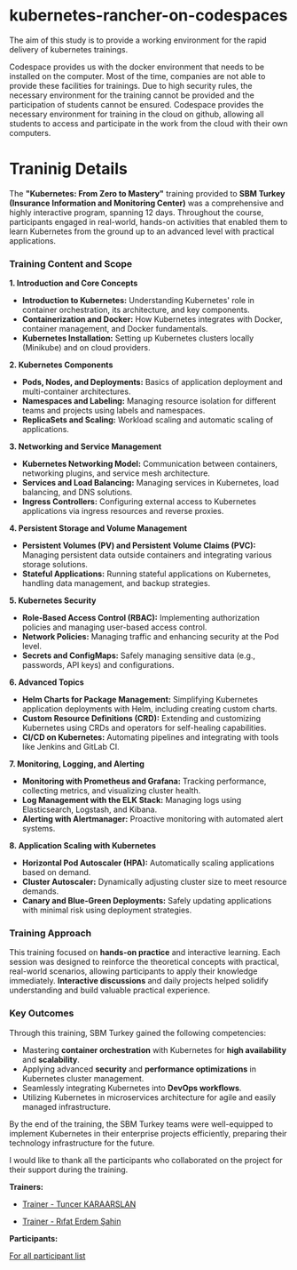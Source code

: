 # kubernetes-rancher-on-codespaces

The aim of this study is to provide a working environment for the rapid delivery of kubernetes trainings. 

Codespace provides us with the docker environment that needs to be installed on the computer. Most of the time, companies are not able to provide these facilities for trainings. Due to high security rules, the necessary environment for the training cannot be provided and the participation of students cannot be ensured. Codespace provides the necessary environment for training in the cloud on github, allowing all students to access and participate in the work from the cloud with their own computers. 

# Traninig Details

The **"Kubernetes: From Zero to Mastery"** training provided to **SBM Turkey (Insurance Information and Monitoring Center)** was a comprehensive and highly interactive program, spanning 12 days. Throughout the course, participants engaged in real-world, hands-on activities that enabled them to learn Kubernetes from the ground up to an advanced level with practical applications.

### Training Content and Scope

**1. Introduction and Core Concepts**
   - **Introduction to Kubernetes:** Understanding Kubernetes' role in container orchestration, its architecture, and key components.
   - **Containerization and Docker:** How Kubernetes integrates with Docker, container management, and Docker fundamentals.
   - **Kubernetes Installation:** Setting up Kubernetes clusters locally (Minikube) and on cloud providers.

**2. Kubernetes Components**
   - **Pods, Nodes, and Deployments:** Basics of application deployment and multi-container architectures.
   - **Namespaces and Labeling:** Managing resource isolation for different teams and projects using labels and namespaces.
   - **ReplicaSets and Scaling:** Workload scaling and automatic scaling of applications.

**3. Networking and Service Management**
   - **Kubernetes Networking Model:** Communication between containers, networking plugins, and service mesh architecture.
   - **Services and Load Balancing:** Managing services in Kubernetes, load balancing, and DNS solutions.
   - **Ingress Controllers:** Configuring external access to Kubernetes applications via ingress resources and reverse proxies.

**4. Persistent Storage and Volume Management**
   - **Persistent Volumes (PV) and Persistent Volume Claims (PVC):** Managing persistent data outside containers and integrating various storage solutions.
   - **Stateful Applications:** Running stateful applications on Kubernetes, handling data management, and backup strategies.

**5. Kubernetes Security**
   - **Role-Based Access Control (RBAC):** Implementing authorization policies and managing user-based access control.
   - **Network Policies:** Managing traffic and enhancing security at the Pod level.
   - **Secrets and ConfigMaps:** Safely managing sensitive data (e.g., passwords, API keys) and configurations.

**6. Advanced Topics**
   - **Helm Charts for Package Management:** Simplifying Kubernetes application deployments with Helm, including creating custom charts.
   - **Custom Resource Definitions (CRD):** Extending and customizing Kubernetes using CRDs and operators for self-healing capabilities.
   - **CI/CD on Kubernetes:** Automating pipelines and integrating with tools like Jenkins and GitLab CI.

**7. Monitoring, Logging, and Alerting**
   - **Monitoring with Prometheus and Grafana:** Tracking performance, collecting metrics, and visualizing cluster health.
   - **Log Management with the ELK Stack:** Managing logs using Elasticsearch, Logstash, and Kibana.
   - **Alerting with Alertmanager:** Proactive monitoring with automated alert systems.

**8. Application Scaling with Kubernetes**
   - **Horizontal Pod Autoscaler (HPA):** Automatically scaling applications based on demand.
   - **Cluster Autoscaler:** Dynamically adjusting cluster size to meet resource demands.
   - **Canary and Blue-Green Deployments:** Safely updating applications with minimal risk using deployment strategies.

### Training Approach

This training focused on **hands-on practice** and interactive learning. Each session was designed to reinforce the theoretical concepts with practical, real-world scenarios, allowing participants to apply their knowledge immediately. **Interactive discussions** and daily projects helped solidify understanding and build valuable practical experience.

### Key Outcomes

Through this training, SBM Turkey gained the following competencies:
- Mastering **container orchestration** with Kubernetes for **high availability** and **scalability**.
- Applying advanced **security** and **performance optimizations** in Kubernetes cluster management.
- Seamlessly integrating Kubernetes into **DevOps workflows**.
- Utilizing Kubernetes in microservices architecture for agile and easily managed infrastructure.

By the end of the training, the SBM Turkey teams were well-equipped to implement Kubernetes in their enterprise projects efficiently, preparing their technology infrastructure for the future.

I would like to thank all the participants who collaborated on the project for their support during the training.

**Trainers:**

- [Trainer - Tuncer KARAARSLAN](https://www.linkedin.com/in/tuncerkaraarslan/)

- [Trainer - Rıfat Erdem Şahin](https://www.linkedin.com/in/rifaterdemsahin/)

**Participants:**

[For all participant list](https://github.com/TuncerKARAARSLAN-VB/kubernetes-rancher-on-codespaces/settings/access)
